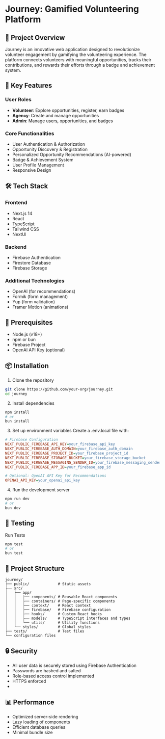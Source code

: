 # Journey: Gamified Volunteering Platform

## 🌟 Project Overview

Journey is an innovative web application designed to revolutionize volunteer engagement by gamifying the volunteering experience. The platform connects volunteers with meaningful opportunities, tracks their contributions, and rewards their efforts through a badge and achievement system.

## 🚀 Key Features

### User Roles
- **Volunteer**: Explore opportunities, register, earn badges
- **Agency**: Create and manage opportunities
- **Admin**: Manage users, opportunities, and badges

### Core Functionalities
- User Authentication & Authorization
- Opportunity Discovery & Registration
- Personalized Opportunity Recommendations (AI-powered)
- Badge & Achievement System
- User Profile Management
- Responsive Design

## 🛠 Tech Stack

### Frontend
- Next.js 14
- React
- TypeScript
- Tailwind CSS
- NextUI

### Backend
- Firebase Authentication
- Firestore Database
- Firebase Storage

### Additional Technologies
- OpenAI (for recommendations)
- Formik (form management)
- Yup (form validation)
- Framer Motion (animations)

## 🔧 Prerequisites

- Node.js (v18+)
- npm or bun
- Firebase Project
- OpenAI API Key (optional)

## 📦 Installation

1. Clone the repository
```bash
git clone https://github.com/your-org/journey.git
cd journey
```

2. Install dependencies
```bash
npm install
# or
bun install
```

3. Set up environment variables
   Create a .env.local file with:

```ini
# Firebase Configuration
NEXT_PUBLIC_FIREBASE_API_KEY=your_firebase_api_key
NEXT_PUBLIC_FIREBASE_AUTH_DOMAIN=your_firebase_auth_domain
NEXT_PUBLIC_FIREBASE_PROJECT_ID=your_firebase_project_id
NEXT_PUBLIC_FIREBASE_STORAGE_BUCKET=your_firebase_storage_bucket
NEXT_PUBLIC_FIREBASE_MESSAGING_SENDER_ID=your_firebase_messaging_sender_id
NEXT_PUBLIC_FIREBASE_APP_ID=your_firebase_app_id

# Optional: OpenAI API Key for Recommendations
OPENAI_API_KEY=your_openai_api_key
```

4. Run the development server
```bash
npm run dev
# or
bun dev
```
## 🧪 Testing
Run Tests
```bash
npm test
# or
bun test
```

## 📂 Project Structure
```
journey/
├── public/             # Static assets
├── src/
│   ├── app/
│   │   ├── components/ # Reusable React components
│   │   ├── containers/ # Page-specific components
│   │   ├── context/    # React context
│   │   ├── firebase/   # Firebase configuration
│   │   ├── hooks/      # Custom React hooks
│   │   ├── models/     # TypeScript interfaces and types
│   │   └── utils/      # Utility functions
│   └── styles/         # Global styles
├── tests/              # Test files
└── configuration files
```

## 🔒 Security
- All user data is securely stored using Firebase Authentication
- Passwords are hashed and salted
- Role-based access control implemented
- HTTPS enforced
- 
## 📊 Performance
- Optimized server-side rendering
- Lazy loading of components
- Efficient database queries
- Minimal bundle size
